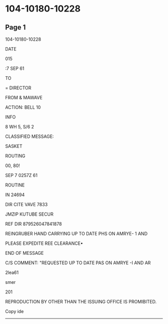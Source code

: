 # 104-10180-10228

## Page 1

104-10180-10228

DATE

015

:7 SEP 61

TO

= DIRECTOR

FROM & MAWAVE

ACTION: BELL 10

INFO

8 WH 5, S/6 2

CLASSIFIED MESSAGE:

SASKET

ROUTING

00, 80!

SEP 7 0257Z 61

ROUTINE

IN 24694

DIR CITE VAVE 7833

JMZIP KUTUBE SECUR

REF DIR 879526047841878

REINGRUBER HAND CARRYING UP TO DATE PHS ON AMRYE- 1 AND

PLEASE EXPEDITE REE CLEARANCE•

END OF MESSAGE

C/S COMMENT: "REQUESTED UP TO DATE PAS ON AMRYE -I AND AR

2lea61

smer

201

REPRODUCTION BY OTHER THAN THE ISSUING OFFICE IS PROMIBITED.

Copy ide

---

